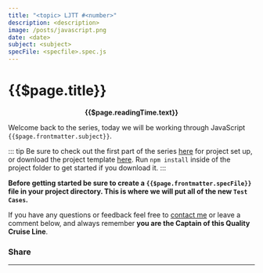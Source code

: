 ```yaml
---
title: "<topic> LJTT #<number>"
description: <description>
image: /posts/javascript.png
date: <date>
subject: <subject>
specFile: <specfile>.spec.js
---
```


# {{$page.title}}

<center>
  <strong>{{$page.readingTime.text}}</strong> 
</center>

Welcome back to the series, today we will be working through JavaScript `{{$page.frontmatter.subject}}`.

::: tip
Be sure to check out the first part of the series [here](/blog/posts/learn-js-through-testing/00-getting-started.html) for project set up, or download the project template [here](https://github.com/softwarewright/learn-js-thru-testing/archive/variables.zip). Run `npm install` inside of the project folder to get started if you download it.
:::

**Before getting started be sure to create a `{{$page.frontmatter.specFile}}` file in your project directory. This is where we will put all of the new `Test Cases`.**

<!-- content goes here -->

If you have any questions or feedback feel free to [contact me](/contact) or leave a comment below, and always remember **you are the Captain of this Quality Cruise Line**.

### Share <social :url="$page.path" />

<hr/>

<comments shortname="softwarewright" identifier="page_name" :url="$page.path" />
